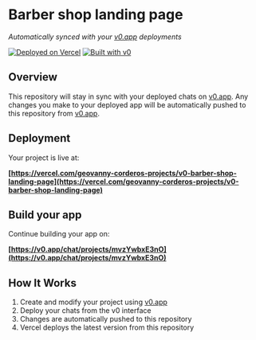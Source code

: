 # Barber shop landing page

*Automatically synced with your [v0.app](https://v0.app) deployments*

[![Deployed on Vercel](https://img.shields.io/badge/Deployed%20on-Vercel-black?style=for-the-badge&logo=vercel)](https://vercel.com/geovanny-corderos-projects/v0-barber-shop-landing-page)
[![Built with v0](https://img.shields.io/badge/Built%20with-v0.app-black?style=for-the-badge)](https://v0.app/chat/projects/mvzYwbxE3nO)

## Overview

This repository will stay in sync with your deployed chats on [v0.app](https://v0.app).
Any changes you make to your deployed app will be automatically pushed to this repository from [v0.app](https://v0.app).

## Deployment

Your project is live at:

**[https://vercel.com/geovanny-corderos-projects/v0-barber-shop-landing-page](https://vercel.com/geovanny-corderos-projects/v0-barber-shop-landing-page)**

## Build your app

Continue building your app on:

**[https://v0.app/chat/projects/mvzYwbxE3nO](https://v0.app/chat/projects/mvzYwbxE3nO)**

## How It Works

1. Create and modify your project using [v0.app](https://v0.app)
2. Deploy your chats from the v0 interface
3. Changes are automatically pushed to this repository
4. Vercel deploys the latest version from this repository